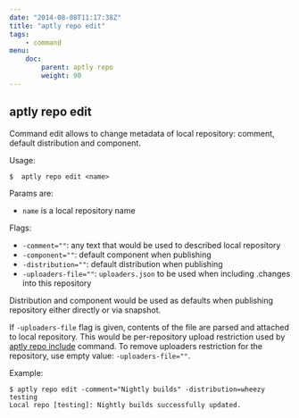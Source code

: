 ```yaml
---
date: "2014-08-08T11:17:38Z"
title: "aptly repo edit"
tags:
    - command
menu:
    doc:
        parent: aptly repo
        weight: 90
---
```



aptly repo edit
---------------

Command edit allows to change metadata of local repository: comment,
default distribution and component.

Usage:

    $  aptly repo edit <name>

Params are:

-   `name` is a local repository name

Flags:

-   `-comment=""`: any text that would be used to described local
    repository
-   `-component=""`: default component when publishing
-   `-distribution=""`: default distribution when publishing
-   `-uploaders-file=""`: `uploaders.json` to be used when including .changes into this repository

Distribution and component would be used as defaults when
publishing repository either directly or via snapshot.

If `-uploaders-file` flag is given, contents of the file are parsed
and attached to local repository. This would be per-repository
upload restriction used by [aptly repo include](/doc/aptly/repo/include) command.
To remove uploaders restriction for the repository, use empty value:
`-uploaders-file=""`.


Example:

    $ aptly repo edit -comment="Nightly builds" -distribution=wheezy testing
    Local repo [testing]: Nightly builds successfully updated.

 